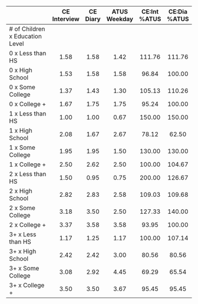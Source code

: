 
|                      | CE<br>Interview |  CE<br>Diary | ATUS<br>Weekday | CE:Int<br>%ATUS | CE:Dia<br>%ATUS |
| -------------------- | :----------: | :----------: | :----------: | :----------: | :----------: |
| # of Children x Education Level |              |              |              |              |              |
| 0 x Less than HS     |         1.58 |         1.58 |         1.42 |       111.76 |       111.76 |
| 0 x High School      |         1.53 |         1.58 |         1.58 |        96.84 |       100.00 |
| 0 x Some College     |         1.37 |         1.43 |         1.30 |       105.13 |       110.26 |
| 0 x College +        |         1.67 |         1.75 |         1.75 |        95.24 |       100.00 |
| 1 x Less than HS     |         1.00 |         1.00 |         0.67 |       150.00 |       150.00 |
| 1 x High School      |         2.08 |         1.67 |         2.67 |        78.12 |        62.50 |
| 1 x Some College     |         1.95 |         1.95 |         1.50 |       130.00 |       130.00 |
| 1 x College +        |         2.50 |         2.62 |         2.50 |       100.00 |       104.67 |
| 2 x Less than HS     |         1.50 |         0.95 |         0.75 |       200.00 |       126.67 |
| 2 x High School      |         2.82 |         2.83 |         2.58 |       109.03 |       109.68 |
| 2 x Some College     |         3.18 |         3.50 |         2.50 |       127.33 |       140.00 |
| 2 x College +        |         3.37 |         3.58 |         3.58 |        93.95 |       100.00 |
| 3+ x Less than HS    |         1.17 |         1.25 |         1.17 |       100.00 |       107.14 |
| 3+ x High School     |         2.42 |         2.42 |         3.00 |        80.56 |        80.56 |
| 3+ x Some College    |         3.08 |         2.92 |         4.45 |        69.29 |        65.54 |
| 3+ x College +       |         3.50 |         3.50 |         3.67 |        95.45 |        95.45 |

